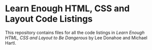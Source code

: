 # Learn Enough HTML, CSS and Layout Code Listings

This repository contains files for all the code listings in *Learn Enough HTML, CSS and Layout to Be Dangerous* by Lee Donahoe and Michael Hartl.
